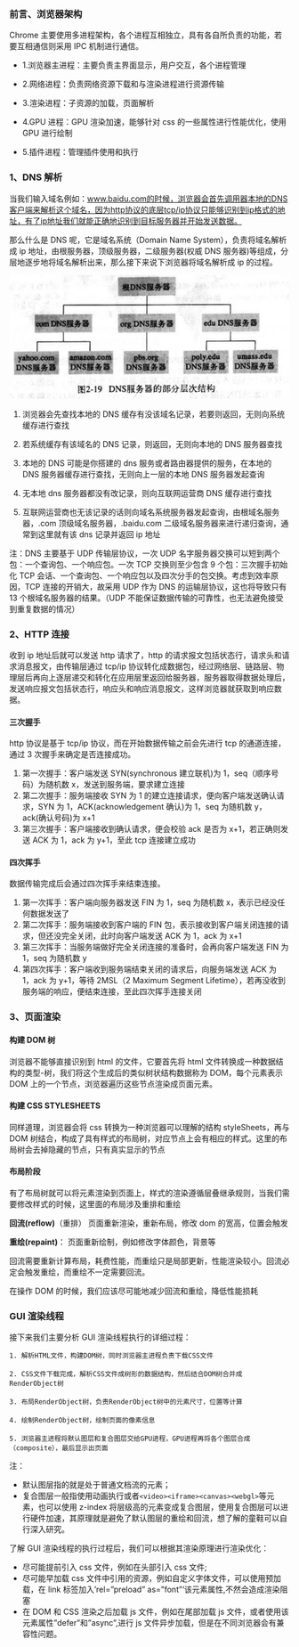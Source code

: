 ### 前言、浏览器架构

Chrome 主要使用多进程架构，各个进程互相独立，具有各自所负责的功能，若要互相通信则采用 IPC 机制进行通信。

- 1.浏览器主进程：主要负责主界面显示，用户交互，各个进程管理

- 2.网络进程：负责网络资源下载和与渲染进程进行资源传输

- 3.渲染进程：子资源的加载，页面解析

- 4.GPU 进程：GPU 渲染加速，能够针对 css 的一些属性进行性能优化，使用 GPU 进行绘制

- 5.插件进程：管理插件使用和执行

### 1、DNS 解析

当我们输入域名例如：www.baidu.com的时候，浏览器会首先调用器本地的DNS客户端来解析这个域名，因为http协议的底层tcp/ip协议只能够识别到ip格式的地址，有了ip地址我们就能正确地识别到目标服务器并开始发送数据。

那么什么是 DNS 呢，它是域名系统（Domain Name System），负责将域名解析成 ip 地址，由根服务器，顶级服务器，二级服务器(权威 DNS 服务器)等组成，分层地逐步地将域名解析出来，那么接下来说下浏览器将域名解析成 ip 的过程。

![607e9d15fd6d5f9d02f6f4b0adb261b9_1440w](../image/607e9d15fd6d5f9d02f6f4b0adb261b9_1440w.jpg)

1. 浏览器会先查找本地的 DNS 缓存有没该域名记录，若要则返回，无则向系统缓存进行查找

2. 若系统缓存有该域名的 DNS 记录，则返回，无则向本地的 DNS 服务器查找

3. 本地的 DNS 可能是你搭建的 dns 服务或者路由器提供的服务，在本地的 DNS 服务器缓存进行查找，无则向上一层的本地 DNS 服务器发起查询

4. 无本地 dns 服务器都没有改记录，则向互联网运营商 DNS 缓存进行查找

5. 互联网运营商也无该记录的话则向域名系统服务器发起查询，由根域名服务器，.com 顶级域名服务器，.baidu.com 二级域名服务器来进行递归查询，通常到这里就有该 dns 记录并返回 ip 地址

注：DNS 主要基于 UDP 传输层协议，一次 UDP 名字服务器交换可以短到两个包：一个查询包、一个响应包。一次 TCP 交换则至少包含 9 个包：三次握手初始化 TCP 会话、一个查询包、一个响应包以及四次分手的包交换。考虑到效率原因，TCP 连接的开销大，故采用 UDP 作为 DNS 的运输层协议，这也将导致只有 13 个根域名服务器的结果。（UDP 不能保证数据传输的可靠性，也无法避免接受到重复数据的情况）

### 2、HTTP 连接

收到 ip 地址后就可以发送 http 请求了，http 的请求报文包括状态行，请求头和请求消息报文，由传输层通过 tcp/ip 协议转化成数据包，经过网络层、链路层、物理层后再向上逐层递交和转化在应用层里返回给服务器，服务器取得数据处理后，发送响应报文包括状态行，响应头和响应消息报文，这样浏览器就获取到响应数据。

#### 三次握手

http 协议是基于 tcp/ip 协议，而在开始数据传输之前会先进行 tcp 的通道连接，通过 3 次握手来确定是否连接成功。

1. 第一次握手：客户端发送 SYN(synchronous 建立联机)为 1，seq（顺序号码）为随机数 x，发送到服务端，要求建立连接
2. 第二次握手：服务端接收 SYN 为 1 的建立连接请求，便向客户端发送确认请求，SYN 为 1，ACK(acknowledgement 确认)为 1，seq 为随机数 y，ack(确认号码)为 x+1
3. 第三次握手：客户端接收到确认请求，便会校验 ack 是否为 x+1，若正确则发送 ACK 为 1，ack 为 y+1，至此 tcp 连接建立成功

#### 四次挥手

数据传输完成后会通过四次挥手来结束连接。

1. 第一次挥手：客户端向服务器发送 FIN 为 1，seq 为随机数 x，表示已经没任何数据发送了
2. 第二次挥手：服务端接收到客户端的 FIN 包，表示接收到客户端关闭连接的请求，但还没完全关闭，此时向客户端发送 ACK 为 1，ack 为 x+1
3. 第三次挥手：当服务端做好完全关闭连接的准备时，会再向客户端发送 FIN 为 1，seq 为随机数 y
4. 第四次挥手：客户端收到服务端结束关闭的请求后，向服务端发送 ACK 为 1，ack 为 y+1，等待 2MSL（2 Maximum Segment Lifetime），若再没收到服务端的响应，便结束连接，至此四次挥手连接关闭

### 3、页面渲染

#### 构建 DOM 树

浏览器不能够直接识别到 html 的文件，它要首先将 html 文件转换成一种数据结构的类型-树，我们将这个生成后的类似树状结构数据称为 DOM，每个元素表示 DOM 上的一个节点，浏览器遍历这些节点渲染成页面元素。

#### 构建 CSS STYLESHEETS

同样道理，浏览器会将 css 转换为一种浏览器可以理解的结构 styleSheets，再与 DOM 树结合，构成了具有样式的布局树，对应节点上会有相应的样式。这里的布局树会去掉隐藏的节点，只有真实显示的节点

#### 布局阶段

有了布局树就可以将元素渲染到页面上，样式的渲染遵循层叠继承规则，当我们需要修改样式的时候，这里面的布局涉及重排和重绘

**回流(reflow)**（重排）
页面重新渲染，重新布局，修改 dom 的宽高，位置会触发

**重绘(repaint)**： 页面重新绘制，例如修改字体颜色，背景等

回流需要重新计算布局，耗费性能，而重绘只是局部更新，性能渲染较小。回流必定会触发重绘，而重绘不一定需要回流。

在操作 DOM 的时候，我们应该尽可能地减少回流和重绘，降低性能损耗

### GUI 渲染线程

接下来我们主要分析 GUI 渲染线程执行的详细过程：

```
1. 解析HTML文件，构建DOM树，同时浏览器主进程负责下载CSS文件

2. CSS文件下载完成，解析CSS文件成树形的数据结构，然后结合DOM树合并成RenderObject树

3. 布局RenderObject树，负责RenderObject树中的元素尺寸，位置等计算

4. 绘制RenderObject树，绘制页面的像素信息

5. 浏览器主进程将默认图层和复合图层交给GPU进程，GPU进程再将各个图层合成（composite），最后显示出页面
```

注：

- 默认图层指的就是处于普通文档流的元素；
- 复合图层一般指使用动画执行或者`<video><iframe><canvas><webgl>`等元素，也可以使用 z-index 将层级高的元素变成复合图层，使用复合图层可以进行硬件加速，其原理就是避免了默认图层的重绘和回流，想了解的童鞋可以自行深入研究。

了解 GUI 渲染线程的执行过程后，我们可以根据其渲染原理进行渲染优化：

- 尽可能提前引入 css 文件，例如在头部引入 css 文件;
- 尽可能早加载 css 文件中引用的资源，例如自定义字体文件，可以使用预加载，在 link 标签加入’rel=”preload” as=”font”‘该元素属性,不然会造成渲染阻塞
- 在 DOM 和 CSS 渲染之后加载 js 文件，例如在尾部加载 js 文件，或者使用该元素属性”defer”和”async”,进行 js 文件异步加载，但是在不同浏览器会有兼容性问题。

